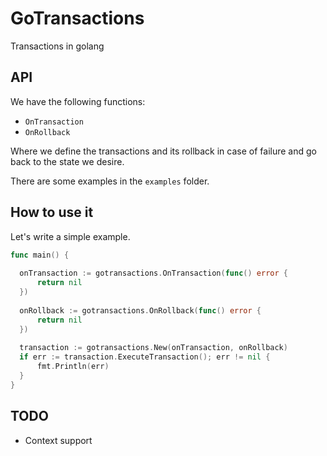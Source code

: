 # GoTransactions

Transactions in golang

## API

We have the following functions:

- `OnTransaction`
- `OnRollback`

Where we define the transactions and its rollback in case of failure and go back to the state we desire.

There are some examples in the `examples` folder.

## How to use it

Let's write a simple example.

```go
func main() {
	
  onTransaction := gotransactions.OnTransaction(func() error {
      return nil
  })
	
  onRollback := gotransactions.OnRollback(func() error {
      return nil
  })
	
  transaction := gotransactions.New(onTransaction, onRollback)
  if err := transaction.ExecuteTransaction(); err != nil {
      fmt.Println(err)
  }
}
```

## TODO

- Context support